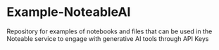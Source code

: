 # Example-NoteableAI
Repository for examples of notebooks and files that can be used in the Noteable service to engage with generative AI tools through API Keys 
